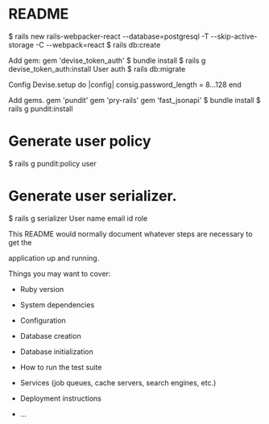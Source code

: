 # README

 $ rails new rails-webpacker-react --database=postgresql -T --skip-active-storage -C --webpack=react
 $ rails db:create

 Add gem: gem 'devise_token_auth'
 $ bundle install
 $ rails g devise_token_auth:install User auth
 $ rails db:migrate

 Config Devise.setup do |config| consig.password_length = 8...128 end

 Add gems.
 gem 'pundit'
 gem 'pry-rails'
 gem 'fast_jsonapi'
 $ bundle install
 $ rails g pundit:install

 # Generate user policy
 $ rails g pundit:policy user


 # Generate user serializer.
 $ rails g serializer User name email id role




This README would normally document whatever steps are necessary to get the

application up and running.

Things you may want to cover:

* Ruby version

* System dependencies

* Configuration

* Database creation

* Database initialization

* How to run the test suite

* Services (job queues, cache servers, search engines, etc.)

* Deployment instructions

* ...

